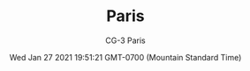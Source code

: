 ---
category: "wall-covering"
date: Wed Jan 27 2021 19:51:21 GMT-0700 (Mountain Standard Time)
description: "null"
designer: "Christian Gastaldi"
href: "https://www.areaenvironments.com/christian-gastaldi-1"
image_primary: "./img/CG_Paris_Art.jpg"
image_secondary: "./img/CGastaldi_Paris_Interior.jpg"
image_thumb: "./img/Christian+Gastaldi.png"
manufacturer: "Area Environments"
slug: "/manufacturers/area-environments/wall-covering/paris"
slug_destination: area-environments,
subtitle: "CG-3 Paris"
tags:
  - "area-environments"
  - "wall-covering"
title: "Paris"
---